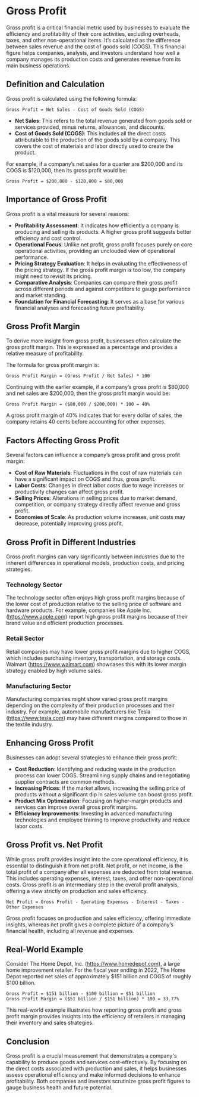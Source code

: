 # Gross Profit

Gross profit is a critical financial metric used by businesses to evaluate the efficiency and profitability of their core activities, excluding overheads, taxes, and other non-operational items. It’s calculated as the difference between sales revenue and the cost of goods sold (COGS). This financial figure helps companies, analysts, and investors understand how well a company manages its production costs and generates revenue from its main business operations.

## Definition and Calculation

Gross profit is calculated using the following formula:

```
Gross Profit = Net Sales - Cost of Goods Sold (COGS)
```

- **Net Sales**: This refers to the total revenue generated from goods sold or services provided, minus returns, allowances, and discounts.
- **Cost of Goods Sold (COGS)**: This includes all the direct costs attributable to the production of the goods sold by a company. This covers the cost of materials and labor directly used to create the product.

For example, if a company’s net sales for a quarter are $200,000 and its COGS is $120,000, then its gross profit would be:

```
Gross Profit = $200,000 - $120,000 = $80,000
```

## Importance of Gross Profit

Gross profit is a vital measure for several reasons:

- **Profitability Assessment**: It indicates how efficiently a company is producing and selling its products. A higher gross profit suggests better efficiency and cost control.
- **Operational Focus**: Unlike net profit, gross profit focuses purely on core operational activities, providing an unclouded view of operational performance.
- **Pricing Strategy Evaluation**: It helps in evaluating the effectiveness of the pricing strategy. If the gross profit margin is too low, the company might need to revisit its pricing.
- **Comparative Analysis**: Companies can compare their gross profit across different periods and against competitors to gauge performance and market standing.
- **Foundation for Financial Forecasting**: It serves as a base for various financial analyses and forecasting future profitability.

## Gross Profit Margin

To derive more insight from gross profit, businesses often calculate the gross profit margin. This is expressed as a percentage and provides a relative measure of profitability.

The formula for gross profit margin is:

```
Gross Profit Margin = (Gross Profit / Net Sales) * 100
```

Continuing with the earlier example, if a company’s gross profit is $80,000 and net sales are $200,000, then the gross profit margin would be:

```
Gross Profit Margin = ($80,000 / $200,000) * 100 = 40%
```

A gross profit margin of 40% indicates that for every dollar of sales, the company retains 40 cents before accounting for other expenses.

## Factors Affecting Gross Profit

Several factors can influence a company’s gross profit and gross profit margin:

- **Cost of Raw Materials**: Fluctuations in the cost of raw materials can have a significant impact on COGS and thus, gross profit.
- **Labor Costs**: Changes in direct labor costs due to wage increases or productivity changes can affect gross profit.
- **Selling Prices**: Alterations in selling prices due to market demand, competition, or company strategy directly affect revenue and gross profit.
- **Economies of Scale**: As production volume increases, unit costs may decrease, potentially improving gross profit.

## Gross Profit in Different Industries

Gross profit margins can vary significantly between industries due to the inherent differences in operational models, production costs, and pricing strategies.

### Technology Sector

The technology sector often enjoys high gross profit margins because of the lower cost of production relative to the selling price of software and hardware products. For example, companies like Apple Inc. (https://www.apple.com) report high gross profit margins because of their brand value and efficient production processes.

### Retail Sector

Retail companies may have lower gross profit margins due to higher COGS, which includes purchasing inventory, transportation, and storage costs. Walmart (https://www.walmart.com) showcases this with its lower margin strategy enabled by high volume sales.

### Manufacturing Sector

Manufacturing companies might show varied gross profit margins depending on the complexity of their production processes and their industry. For example, automobile manufacturers like Tesla (https://www.tesla.com) may have different margins compared to those in the textile industry.

## Enhancing Gross Profit

Businesses can adopt several strategies to enhance their gross profit:

- **Cost Reduction**: Identifying and reducing waste in the production process can lower COGS. Streamlining supply chains and renegotiating supplier contracts are common methods.
- **Increasing Prices**: If the market allows, increasing the selling price of products without a significant dip in sales volume can boost gross profit.
- **Product Mix Optimization**: Focusing on higher-margin products and services can improve overall gross profit margins.
- **Efficiency Improvements**: Investing in advanced manufacturing technologies and employee training to improve productivity and reduce labor costs.

## Gross Profit vs. Net Profit

While gross profit provides insight into the core operational efficiency, it is essential to distinguish it from net profit. Net profit, or net income, is the total profit of a company after all expenses are deducted from total revenue. This includes operating expenses, interest, taxes, and other non-operational costs. Gross profit is an intermediary step in the overall profit analysis, offering a view strictly on production and sales efficiency.

```
Net Profit = Gross Profit - Operating Expenses - Interest - Taxes - Other Expenses
```

Gross profit focuses on production and sales efficiency, offering immediate insights, whereas net profit gives a complete picture of a company’s financial health, including all revenue and expenses.

## Real-World Example

Consider The Home Depot, Inc. (https://www.homedepot.com), a large home improvement retailer. For the fiscal year ending in 2022, The Home Depot reported net sales of approximately $151 billion and COGS of roughly $100 billion.

```
Gross Profit = $151 billion - $100 billion = $51 billion
Gross Profit Margin = ($51 billion / $151 billion) * 100 = 33.77%
```

This real-world example illustrates how reporting gross profit and gross profit margin provides insights into the efficiency of retailers in managing their inventory and sales strategies.

## Conclusion

Gross profit is a crucial measurement that demonstrates a company's capability to produce goods and services cost-effectively. By focusing on the direct costs associated with production and sales, it helps businesses assess operational efficiency and make informed decisions to enhance profitability. Both companies and investors scrutinize gross profit figures to gauge business health and future potential.